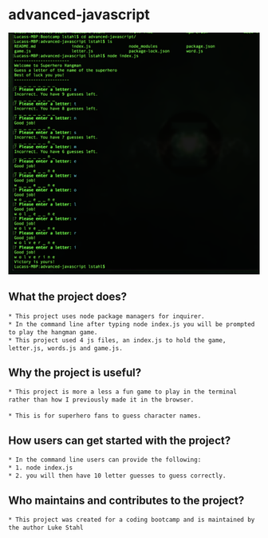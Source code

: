 # advanced-javascript


![This is a screen shot of text file results](https://github.com/Stahlwalker/advanced-javascript/blob/master/hangman.jpg)

## What the project does?
    * This project uses node package managers for inquirer.
    * In the command line after typing node index.js you will be prompted to play the hangman game.
    * This project used 4 js files, an index.js to hold the game, letter.js, words.js and game.js. 

## Why the project is useful?
    * This project is more a less a fun game to play in the terminal rather than how I previously made it in the browser.

    * This is for superhero fans to guess character names. 

## How users can get started with the project?
    * In the command line users can provide the following:
    * 1. node index.js 
    * 2. you will then have 10 letter guesses to guess correctly.
    

## Who maintains and contributes to the project?
    * This project was created for a coding bootcamp and is maintained by the author Luke Stahl
